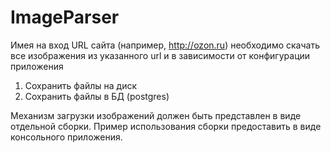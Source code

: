 # ImageParser

Имея на вход URL сайта (например, http://ozon.ru) необходимо скачать все изображения из указанного url и в зависимости от конфигурации приложения
1. Сохранить файлы на диск
2. Сохранить файлы в БД (postgres)

Механизм загрузки изображений должен быть представлен в виде отдельной сборки.
Пример использования сборки предоставить в виде консольного приложения.
